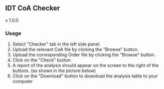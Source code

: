IDT CoA Checker 
----------
v 1.0.0

### Usage

1. Select "Checker" tab in the left side panel.
2. Upload the relevant CoA file by clicking the "Browse" button.
3. Upload the corresponding Order file by clicking the "Browse" button.
4. Click on the "Check" button.
5. A report of the analysis should appear on the screen to the right of the buttons. (as shown in the picture below)
6. Click on the "Download" button to download the analysis table to your computer
